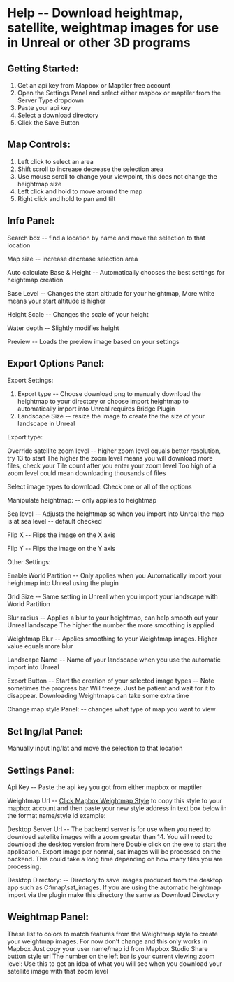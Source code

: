 # Help -- Download heightmap, satellite, weightmap images for use in Unreal or other 3D programs

## Getting Started:
   1. Get an api key from Mapbox or Maptiler free account
   2. Open the Settings Panel and select either mapbox or maptiler from the Server Type dropdown
   3. Paste your api key
   4. Select a download directory
   5. Click the Save Button

## Map Controls:
   1. Left click to select an area
   2. Shift scroll to increase decrease the selection area
   3. Use mouse scroll to change your viewpoint, this does not change the heightmap size
   4. Left click and hold to move around the map
   5. Right click and hold to pan and tilt

## Info Panel:

Search box -- find a location by name and move the selection to that location

Map size -- increase decrease selection area

Auto calculate Base & Height -- Automatically chooses the best settings for heightmap creation

Base Level -- Changes the start altitude for your heightmap, More white means your start altitude is higher

Height Scale -- Changes the scale of your height

Water depth -- Slightly modifies height

Preview -- Loads the preview image based on your settings

## Export Options Panel:

Export Settings:

1. Export type -- Choose download png to manually download the heightmap to your directory
or choose import heightmap to automatically import into Unreal requires Bridge Plugin
3. Landscape Size -- resize the image to create the the size of your landscape in Unreal

Export type:

Override satellite zoom level -- higher zoom level equals better resolution, try 13 to start
The higher the zoom level means you will download more files, check your Tile count after you enter your zoom level
Too high of a zoom level could mean downloading thousands of files

Select image types to download:
Check one or all of the options

Manipulate heightmap: -- only applies to heightmap

Sea level -- Adjusts the heightmap so when you import into Unreal the map is at sea level -- default checked

Flip X -- Flips the image on the X axis

Flip Y -- Flips the image on the Y axis

Other Settings:

Enable World Partition -- Only applies when you Automatically import your heightmap into Unreal using the plugin

Grid Size -- Same setting in Unreal when you import your landscape with World Partition

Blur radius -- Applies a blur to your heightmap, can help smooth out your Unreal landscape
The higher the number the more smoothing is applied

Weightmap Blur -- Applies smoothing to your Weightmap images. Higher value equals more blur

Landscape Name -- Name of your landscape when you use the automatic import into Unreal

Export Button -- Start the creation of your selected image types -- Note sometimes the progress bar
Will freeze. Just be patient and wait for it to disappear. Downloading Weightmaps can take some extra time

Change map style Panel: -- changes what type of map you want to view

## Set lng/lat Panel:

Manually input lng/lat and move the selection to that location

## Settings Panel:

Api Key -- Paste the api key you got from either mapbox or maptiler
 
Weightmap Url -- <a href="https://api.mapbox.com/styles/v1/delebash/clfzz7dot000001qilz330eyt.html?title=copy&access_token=pk.eyJ1IjoiZGVsZWJhc2giLCJhIjoiY2xvYTR5d3NtMGZxdTJxbmJ2cjU5NjkyNCJ9.vzDIXEYSjfHszDBShCNanQ&zoomwheel=true&fresh=true#16.54/27.987686/-80.590789/0/7" target="_blank">Click Mapbox Weightmap Style</a> to copy this style to your mapbox account and then paste your new style address in text box below in the format name/style id example:

Desktop Server Url -- The backend server is for use when you need to download satellite images with a zoom greater than 14. You will need to download the desktop version from here Double click on the exe to start the application. Export image per normal, sat images will be processed on the backend. This could take a long time depending on how many tiles you are processing.

Desktop Directory: -- Directory to save images produced from the desktop app such as C:\map\sat_images. If you are using the automatic heightmap import via the plugin make this directory the same as Download Directory

## Weightmap Panel:

These list to colors to match features from the Weightmap style to create your
weightmap images. For now don't change and this only works in Mapbox
Just copy your user name/map id from Mapbox Studio Share button style url
The number on the left bar is your current viewing zoom level:
Use this to get an idea of what you will see when you download your satellite image with that zoom level